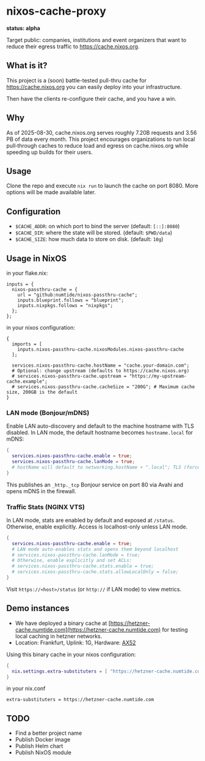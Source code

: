 # nixos-cache-proxy

**status: alpha**

Target public: companies, institutions and event organizers that want to
               reduce their egress traffic to https://cache.nixos.org.

## What is it?

This project is a (soon) battle-tested pull-thru cache for
https://cache.nixos.org you can easily deploy into your infrastructure.

Then have the clients re-configure their cache, and you have a win.

## Why

As of 2025-08-30, cache.nixos.org serves roughly 7.20B requests and 3.56 PB of data every month. This project encourages organizations to run local pull‑through caches to reduce load and egress on cache.nixos.org while speeding up builds for their users.

## Usage

Clone the repo and execute `nix run` to launch the cache on port 8080.
More options will be made available later.

## Configuration

* `$CACHE_ADDR`: on which port to bind the server (default: `[::]:8080`)
* `$CACHE_DIR`: where the state will be stored. (default: `$PWD/data`)
* `$CACHE_SIZE`: how much data to store on disk. (default: `10g`)

## Usage in NixOS

in your flake.nix:

```
inputs = {
  nixos-passthru-cache = {
    url = "github:numtide/nixos-passthru-cache";
    inputs.blueprint.follows = "blueprint";
    inputs.nixpkgs.follows = "nixpkgs";
  };
};
```

in your nixos configuration:

```
{
  imports = [
    inputs.nixos-passthru-cache.nixosModules.nixos-passthru-cache
  ];

  services.nixos-passthru-cache.hostName = "cache.your-domain.com";
  # Optional: change upstream (defaults to https://cache.nixos.org)
  # services.nixos-passthru-cache.upstream = "https://my-upstream-cache.example";
  # services.nixos-passthru-cache.cacheSize = "200G"; # Maximum cache size, 200GB is the default
}
```

### LAN mode (Bonjour/mDNS)

Enable LAN auto-discovery and default to the machine hostname with TLS disabled. In LAN mode, the default hostname becomes `hostname.local` for mDNS:

```nix
{
  services.nixos-passthru-cache.enable = true;
  services.nixos-passthru-cache.lanMode = true;
  # hostName will default to networking.hostName + ".local"; TLS (forceSSL) defaults to false
}
```
This publishes an `_http._tcp` Bonjour service on port 80 via Avahi and opens mDNS in the firewall.

### Traffic Stats (NGINX VTS)

In LAN mode, stats are enabled by default and exposed at `/status`. Otherwise, enable explicitly. Access is localhost-only unless LAN mode.

```nix
{
  services.nixos-passthru-cache.enable = true;
  # LAN mode auto-enables stats and opens them beyond localhost
  # services.nixos-passthru-cache.lanMode = true;
  # Otherwise, enable explicitly and set ACLs:
  # services.nixos-passthru-cache.stats.enable = true;
  # services.nixos-passthru-cache.stats.allowLocalOnly = false;
}
```
Visit `https://<host>/status` (or `http://` if LAN mode) to view metrics.

## Demo instances

- We have deployed a binary cache at [https://hetzner-cache.numtide.com](https://hetzner-cache.numtide.com) for testing local caching in hetzner networks.
- Location: Frankfurt, Uplink: 1G, Hardware: [AX52](https://www.hetzner.com/dedicated-rootserver/ax52/)

Using this binary cache in your nixos configuration:

```nix
{
  nix.settings.extra-substituters = [ "https://hetzner-cache.numtide.com" ];
}
```

in your nix.conf

```
extra-substituters = https://hetzner-cache.numtide.com
```


## TODO

* Find a better project name
* Publish Docker image
* Publish Helm chart
* Publish NixOS module
